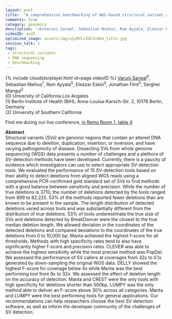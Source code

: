 ```yaml
---
layout: post
title:  "A comprehensive benchmarking of WGS-based structural variant callers"
comments: true
category: genomics
description: "<b>Varuni Sarwal, Sebastian Niehus, Ram Ayyala, Eleazar Eskin, Jonathan Flint, Serghei Mangul</b><br/>Structural variants (SVs) are genomic regions that..."
videoID: asdf
optimized_image: assets/img/x2yM7LcXdCSi0bm_title.jpg
session_talk: 1
tags:
 - structural variants
 - DNA sequencing
 - benchmarking
---
```

{% include cloudstorplayer.html id=page.videoID %}
[<u>Varuni Sarwal</u>](https://addicted-to-coding.github.io/webpage/)<sup>0</sup>, Sebastian Niehus<sup>1</sup>, Ram Ayyala<sup>0</sup>, Eleazar Eskin<sup>0</sup>, Jonathan Flint<sup>0</sup>, Serghei Mangul<sup>2</sup><br/>
\(0\) University of California Los Angeles<br/>
\(1\) Berlin Institute of Health (BIH), Anna-Louisa-Karsch-Str. 2, 10178 Berlin, Germany<br/>
\(2\) University of Southern California

Find me during our live conference, [in Remo Room 1, table 4](https://remo.co)

<b>Abstract</b><br/>
Structural variants \(SVs\) are genomic regions that contain an altered DNA sequence due to deletion, duplication, insertion, or inversion, and have varying pathogenicity of disease. Dissecting SVs from whole genome sequencing \(WGS\) data presents a number of challenges and a plethora of SV-detection methods have been developed. Currently, there is a paucity of evidence which investigators can use to select appropriate SV-detection tools. We evaluated the performance of 15 SV-detection tools based on their ability to detect deletions from aligned WGS reads using a comprehensive PCR-confirmed gold standard set of SVs to find methods with a good balance between sensitivity and precision. While the number of true deletions is 3710, the number of deletions detected by the tools ranged from 899 to 82,225. 53% of the methods reported fewer deletions than are known to be present in the sample. The length distribution of detected deletions varied across tools and was substantially different from the distribution of true deletions. 53% of tools underestimate the true size of SVs and deletions detected by BreakDancer were the closest to the true median deletion length. We allowed deviation in the coordinates of the detected deletions and compared deviations to the coordinates of the true deletions from 0 to 10,000 bp. Manta achieved the highest f-score for all thresholds. Methods with high specificity rates tend to also have significantly higher f-score and precision rates. CLEVER was able to achieve the highest sensitivity while the most precise method was PopDel. We assessed the performance of SV callers at coverages from 32x to 0.1x generated by down-sampling the original WGS data. DELLY showed the highest F-score for coverage below 4x while Manta was the best performing tool from 8x to 32x. We assessed the effect of deletion length on the accuracy of detection. Manta and CREST were the only tools with high specificity for deletions shorter than 500bp. LUMPY was the only method able to deliver an F-score above 30% across all categories. Manta and LUMPY were the best performing tools for general applications. Our recommendations can help researchers choose the best SV detection software, as well as inform the developer community of the challenges of SV detection.
